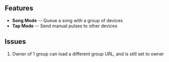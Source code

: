 ## Features
- **Song Mode** -- Queue a song with a group of devices
- **Tap Mode** -- Send manual pulses to other devices

## Issues
1. Owner of 1 group can load a different group URL, and is still set to owner